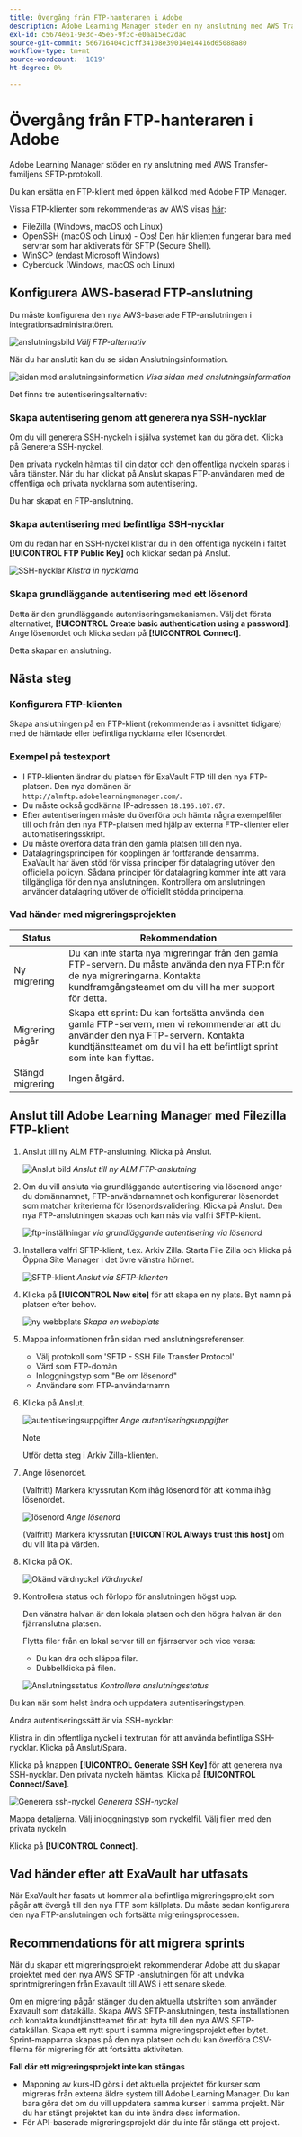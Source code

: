 ```yaml
---
title: Övergång från FTP-hanteraren i Adobe
description: Adobe Learning Manager stöder en ny anslutning med AWS Transfer-familjens SFTP-protokoll. Du kan ersätta en FTP-klient med öppen källkod med Adobe FTP Manager.
exl-id: c5674e61-9e3d-45e5-9f3c-e0aa15ec2dac
source-git-commit: 566716404c1cff34108e39014e14416d65088a80
workflow-type: tm+mt
source-wordcount: '1019'
ht-degree: 0%

---
```


# Övergång från FTP-hanteraren i Adobe

Adobe Learning Manager stöder en ny anslutning med AWS Transfer-familjens SFTP-protokoll.

Du kan ersätta en FTP-klient med öppen källkod med Adobe FTP Manager.

Vissa FTP-klienter som rekommenderas av AWS visas [här](https://docs.aws.amazon.com/transfer/latest/userguide/transfer-file.html):

* FileZilla (Windows, macOS och Linux)
* OpenSSH (macOS och Linux) - Obs! Den här klienten fungerar bara med servrar som har aktiverats för SFTP (Secure Shell).
* WinSCP (endast Microsoft Windows)
* Cyberduck (Windows, macOS och Linux)

## Konfigurera AWS-baserad FTP-anslutning

Du måste konfigurera den nya AWS-baserade FTP-anslutningen i integrationsadministratören.

![anslutningsbild](assets/alm-ftp.png)
*Välj FTP-alternativ*

När du har anslutit kan du se sidan Anslutningsinformation.

![sidan med anslutningsinformation](assets/connection-name.png)
*Visa sidan med anslutningsinformation*

Det finns tre autentiseringsalternativ:

### Skapa autentisering genom att generera nya SSH-nycklar

Om du vill generera SSH-nyckeln i själva systemet kan du göra det. Klicka på Generera SSH-nyckel.

Den privata nyckeln hämtas till din dator och den offentliga nyckeln sparas i våra tjänster. När du har klickat på Anslut skapas FTP-användaren med de offentliga och privata nycklarna som autentisering.

Du har skapat en FTP-anslutning.

### Skapa autentisering med befintliga SSH-nycklar

Om du redan har en SSH-nyckel klistrar du in den offentliga nyckeln i fältet **[!UICONTROL FTP Public Key]** och klickar sedan på Anslut.

![SSH-nycklar](assets/ssh-keys.png)
*Klistra in nycklarna*

### Skapa grundläggande autentisering med ett lösenord

Detta är den grundläggande autentiseringsmekanismen. Välj det första alternativet, **[!UICONTROL Create basic authentication using a password]**. Ange lösenordet och klicka sedan på **[!UICONTROL Connect]**.

Detta skapar en anslutning.

## Nästa steg

### Konfigurera FTP-klienten

Skapa anslutningen på en FTP-klient (rekommenderas i avsnittet tidigare) med de hämtade eller befintliga nycklarna eller lösenordet.

### Exempel på testexport

* I FTP-klienten ändrar du platsen för ExaVault FTP till den nya FTP-platsen. Den nya domänen är `http://almftp.adobelearningmanager.com/`.
* Du måste också godkänna IP-adressen `18.195.107.67`.
* Efter autentiseringen måste du överföra och hämta några exempelfiler till och från den nya FTP-platsen med hjälp av externa FTP-klienter eller automatiseringsskript.
* Du måste överföra data från den gamla platsen till den nya.
* Datalagringsprincipen för kopplingen är fortfarande densamma. ExaVault har även stöd för vissa principer för datalagring utöver den officiella policyn. Sådana principer för datalagring kommer inte att vara tillgängliga för den nya anslutningen. Kontrollera om anslutningen använder datalagring utöver de officiellt stödda principerna.

### Vad händer med migreringsprojekten

| Status | Rekommendation |
|---|---|
| Ny migrering | Du kan inte starta nya migreringar från den gamla FTP-servern. Du måste använda den nya FTP:n för de nya migreringarna. Kontakta kundframgångsteamet om du vill ha mer support för detta. |
| Migrering pågår | Skapa ett sprint: Du kan fortsätta använda den gamla FTP-servern, men vi rekommenderar att du använder den nya FTP-servern. Kontakta kundtjänstteamet om du vill ha ett befintligt sprint som inte kan flyttas. |
| Stängd migrering | Ingen åtgärd. |

## Anslut till Adobe Learning Manager med Filezilla FTP-klient

1. Anslut till ny ALM FTP-anslutning. Klicka på Anslut.

   ![Anslut bild](assets/connect-client.png)
   *Anslut till ny ALM FTP-anslutning*

1. Om du vill ansluta via grundläggande autentisering via lösenord anger du domännamnet, FTP-användarnamnet och konfigurerar lösenordet som matchar kriterierna för lösenordsvalidering. Klicka på Anslut. Den nya FTP-anslutningen skapas och kan nås via valfri SFTP-klient.

   ![ftp-inställningar](assets/connect-settings.png)
   *via grundläggande autentisering via lösenord*

1. Installera valfri SFTP-klient, t.ex. Arkiv Zilla. Starta File Zilla och klicka på Öppna Site Manager i det övre vänstra hörnet.

   ![SFTP-klient](assets/sftp-client-install.png)
   *Anslut via SFTP-klienten*

1. Klicka på **[!UICONTROL New site]** för att skapa en ny plats. Byt namn på platsen efter behov.

   ![ny webbplats](assets/new-site.png)
   *Skapa en webbplats*

1. Mappa informationen från sidan med anslutningsreferenser.

   * Välj protokoll som &#39;SFTP - SSH File Transfer Protocol&#39;
   * Värd som FTP-domän
   * Inloggningstyp som &quot;Be om lösenord&quot;
   * Användare som FTP-användarnamn

1. Klicka på Anslut.

   ![autentiseringsuppgifter](assets/connector-credentials.png)
   *Ange autentiseringsuppgifter*

   >[!NOTE]
   >
   >Utför detta steg i Arkiv Zilla-klienten.

1. Ange lösenordet.

   (Valfritt) Markera kryssrutan Kom ihåg lösenord för att komma ihåg lösenordet.

   ![lösenord](assets/password.png)
   *Ange lösenord*

   (Valfritt) Markera kryssrutan **[!UICONTROL Always trust this host]** om du vill lita på värden.

1. Klicka på OK.

   ![Okänd värdnyckel](assets/unknown-host-key.png)
   *Värdnyckel*

1. Kontrollera status och förlopp för anslutningen högst upp.

   Den vänstra halvan är den lokala platsen och den högra halvan är den fjärranslutna platsen.

   Flytta filer från en lokal server till en fjärrserver och vice versa:

   * Du kan dra och släppa filer.
   * Dubbelklicka på filen.

   ![Anslutningsstatus](assets/connection-status-progress.png)
   *Kontrollera anslutningsstatus*

Du kan när som helst ändra och uppdatera autentiseringstypen.

Andra autentiseringssätt är via SSH-nycklar:

Klistra in din offentliga nyckel i textrutan för att använda befintliga SSH-nycklar. Klicka på Anslut/Spara.

Klicka på knappen **[!UICONTROL Generate SSH Key]** för att generera nya SSH-nycklar. Den privata nyckeln hämtas. Klicka på **[!UICONTROL Connect/Save]**.

![Generera ssh-nyckel](assets/ssh-key.png)
*Generera SSH-nyckel*

Mappa detaljerna. Välj inloggningstyp som nyckelfil. Välj filen med den privata nyckeln.

Klicka på **[!UICONTROL Connect]**.

## Vad händer efter att ExaVault har utfasats

När ExaVault har fasats ut kommer alla befintliga migreringsprojekt som pågår att övergå till den nya FTP som källplats. Du måste sedan konfigurera den nya FTP-anslutningen och fortsätta migreringsprocessen.

## Recommendations för att migrera sprints

När du skapar ett migreringsprojekt rekommenderar Adobe att du skapar projektet med den nya AWS SFTP -anslutningen för att undvika sprintmigreringen från Exavault till AWS i ett senare skede.

Om en migrering pågår stänger du den aktuella utskriften som använder Exavault som datakälla. Skapa AWS SFTP-anslutningen, testa installationen och kontakta kundtjänstteamet för att byta till den nya AWS SFTP-datakällan. Skapa ett nytt spurt i samma migreringsprojekt efter bytet. Sprint-mapparna skapas på den nya platsen och du kan överföra CSV-filerna för migrering för att fortsätta aktiviteten.

**Fall där ett migreringsprojekt inte kan stängas**

* Mappning av kurs-ID görs i det aktuella projektet för kurser som migreras från externa äldre system till Adobe Learning Manager. Du kan bara göra det om du vill uppdatera samma kurser i samma projekt. När du har stängt projektet kan du inte ändra dess information.
* För API-baserade migreringsprojekt där du inte får stänga ett projekt.